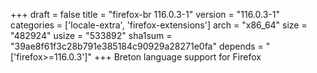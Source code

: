 +++
draft = false
title = "firefox-br 116.0.3-1"
version = "116.0.3-1"
categories = ['locale-extra', 'firefox-extensions']
arch = "x86_64"
size = "482924"
usize = "533892"
sha1sum = "39ae8f61f3c28b791e385184c90929a28271e0fa"
depends = "['firefox>=116.0.3']"
+++
Breton language support for Firefox